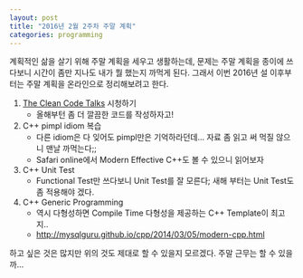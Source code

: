 ```yaml
---
layout: post
title: "2016년 2월 2주차 주말 계획"
categories: programming
---
```


계획적인 삶을 살기 위해 주말 계획을 세우고 생활하는데, 문제는 주말 계획을 종이에 쓰다보니 시간이 좀만 지나도 내가 뭘 했는지 까먹게 된다. 그래서 이번 2016년 설 이후부터는 주말 계획을 온라인으로 정리해보려고 한다.

1. [The Clean Code Talks](https://www.youtube.com/watch?v=4F72VULWFvc) 시청하기
    - 올해부턴 좀 더 깔끔한 코드를 작성하자고!
1. C++ pimpl idiom 복습
    - 다른 idiom은 다 잊어도 pimpl만은 기억하라던데... 자료 좀 읽고 써 먹질 않으니 맨날 까먹는다;;
    - Safari online에서 Modern Effective C++도 볼 수 있으니 읽어보자
1. C++ Unit Test
    - Functional Test만 쓰다보니 Unit Test를 잘 모른다; 새해 부터는 Unit Test도 좀 적용해야 겠다.
1. C++ Generic Programming
    - 역시 다형성하면 Compile Time 다형성을 제공하는 C++ Template이 최고지..
    - http://mysqlguru.github.io/cpp/2014/03/05/modern-cpp.html

하고 싶은 것은 많지만 위의 것도 제대로 할 수 있을지 모르겠다. 주말 근무는 할 수 있을까...
